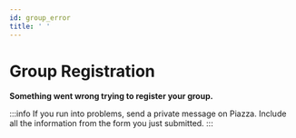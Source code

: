 ```yaml
---
id: group_error
title: ' '
---
```


# Group Registration

**Something went wrong trying to register your group.**

:::info
If you run into problems, send a private message on Piazza. Include all the information from the form you just submitted.
:::
